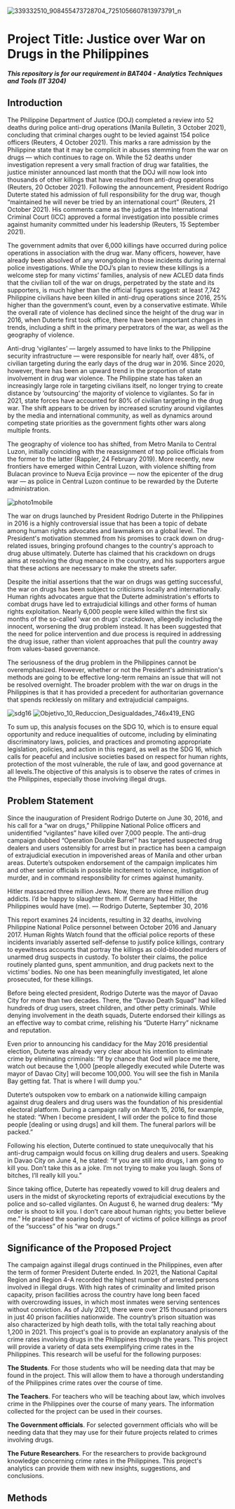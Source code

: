 ![339332510_908455473728704_7251056607813973791_n](https://user-images.githubusercontent.com/113661505/232488642-37402121-af58-4c57-9fc2-345588c3ac27.jpg)

# Project Title: Justice over War on Drugs in the Philippines
***This repository is for our requirement in BAT404 - Analytics Techniques and Tools (IT 3204)***

## Introduction
  The Philippine Department of Justice (DOJ) completed a review into 52 deaths during police anti-drug operations (Manila Bulletin, 3 October 2021), concluding that criminal charges ought to be levied against 154 police officers (Reuters, 4 October 2021). This marks a rare admission by the Philippine state that it may be complicit in abuses stemming from the war on drugs — which continues to rage on. While the 52 deaths under investigation represent a very small fraction of drug war fatalities, the justice minister announced last month that the DOJ will now look into thousands of other killings that have resulted from anti-drug operations (Reuters, 20 October 2021). Following the announcement, President Rodrigo Duterte stated his admission of full responsibility for the drug war, though “maintained he will never be tried by an international court” (Reuters, 21 October 2021). His comments came as the judges at the International Criminal Court (ICC) approved a formal investigation into possible crimes against humanity committed under his leadership (Reuters, 15 September 2021).

The government admits that over 6,000 killings have occurred during police operations in association with the drug war. Many officers, however, have already been absolved of any wrongdoing in those incidents during internal police investigations. While the DOJ’s plan to review these killings is a welcome step for many victims’ families, analysis of new ACLED data finds that the civilian toll of the war on drugs, perpetrated by the state and its supporters, is much higher than the official figures suggest: at least 7,742 Philippine civilians have been killed in anti-drug operations since 2016, 25% higher than the government’s count, even by a conservative estimate. While the overall rate of violence has declined since the height of the drug war in 2016, when Duterte first took office, there have been important changes in trends, including a shift in the primary perpetrators of the war, as well as the geography of violence. 

Anti-drug ‘vigilantes’ — largely assumed to have links to the Philippine security infrastructure — were responsible for nearly half, over 48%, of civilian targeting during the early days of the drug war in 2016. Since 2020, however, there has been an upward trend in the proportion of state involvement in drug war violence. The Philippine state has taken an increasingly large role in targeting civilians itself, no longer trying to create distance by ‘outsourcing’ the majority of violence to vigilantes. So far in 2021, state forces have accounted for 80% of civilian targeting in the drug war. The shift appears to be driven by increased scrutiny around vigilantes by the media and international community, as well as dynamics around competing state priorities as the government fights other wars along multiple fronts. 

The geography of violence too has shifted, from Metro Manila to Central Luzon, initially coinciding with the reassignment of top police officials from the former to the latter (Rappler, 24 February 2019). More recently, new frontiers have emerged within Central Luzon, with violence shifting from Bulacan province to Nueva Ecija province — now the epicenter of the drug war — as police in Central Luzon continue to be rewarded by the Duterte administration.

![photo1mobile](https://user-images.githubusercontent.com/113400436/232488618-cc14a092-b106-4cb5-9e91-dcdbcb0f1d26.jpg)

The war on drugs launched by President Rodrigo Duterte in the Philippines in 2016 is a highly controversial issue that has been a topic of debate among human rights advocates and lawmakers on a global level. The President's motivation stemmed from his promises to crack down on drug-related issues, bringing profound changes to the country's approach to drug abuse ultimately. Duterte has claimed that his crackdown on drugs aims at resolving the drug menace in the country, and his supporters argue that these actions are necessary to make the streets safer.

Despite the initial assertions that the war on drugs was getting successful, the war on drugs has been subject to criticisms locally and internationally. Human rights advocates argue that the Duterte administration's efforts to combat drugs have led to extrajudicial killings and other forms of human rights exploitation. Nearly 6,000 people were killed within the first six months of the so-called 'war on drugs' crackdown, allegedly including the innocent, worsening the drug problem instead. It has been suggested that the need for police intervention and due process is required in addressing the drug issue, rather than violent approaches that pull the country away from values-based governance.

The seriousness of the drug problem in the Philippines cannot be overemphasized. However, whether or not the President's administration's methods are going to be effective long-term remains an issue that will not be resolved overnight. The broader problem with the war on drugs in the Philippines is that it has provided a precedent for authoritarian governance that spends recklessly on military and extrajudicial campaigns.




![sdg16](https://user-images.githubusercontent.com/113400436/232473107-2ac14551-6d0a-4122-92cc-633012495bbc.jpg)
![Objetivo_10_Reduccion_Desigualdades_746x419_ENG](https://user-images.githubusercontent.com/113661505/232498779-ec7da3cb-dfe7-40f5-ba13-f285bdbff8eb.jpg)

To sum up, this analysis focuses on the SDG 10, which is to ensure equal opportunity and reduce inequalities of outcome, including by eliminating discriminatory laws, policies, and practices and promoting appropriate legislation, policies, and action in this regard, as well as the SDG 16, which calls for peaceful and inclusive societies based on respect for human rights, protection of the most vulnerable, the rule of law, and good governance at all levels.The objective of this analysis is to observe the rates of crimes in the Philippines, especially those involving illegal drugs.

## Problem Statement
Since the inauguration of President Rodrigo Duterte on June 30, 2016, and his call for a “war on drugs,” Philippine National Police officers and unidentified “vigilantes” have killed over 7,000 people. The anti-drug campaign dubbed “Operation Double Barrel” has targeted suspected drug dealers and users ostensibly for arrest but in practice has been a campaign of extrajudicial execution in impoverished areas of Manila and other urban areas. Duterte’s outspoken endorsement of the campaign implicates him and other senior officials in possible incitement to violence, instigation of murder, and in command responsibility for crimes against humanity.

Hitler massacred three million Jews. Now, there are three million drug addicts. I’d be happy to slaughter them. If Germany had Hitler, the Philippines would have (me). 
― Rodrigo Duterte, September 30, 2016

This report examines 24 incidents, resulting in 32 deaths, involving Philippine National Police personnel between October 2016 and January 2017. Human Rights Watch found that the official police reports of these incidents invariably asserted self-defense to justify police killings, contrary to eyewitness accounts that portray the killings as cold-blooded murders of unarmed drug suspects in custody. To bolster their claims, the police routinely planted guns, spent ammunition, and drug packets next to the victims’ bodies. No one has been meaningfully investigated, let alone prosecuted, for these killings.

Before being elected president, Rodrigo Duterte was the mayor of Davao City for more than two decades. There, the “Davao Death Squad” had killed hundreds of drug users, street children, and other petty criminals. While denying involvement in the death squads, Duterte endorsed their killings as an effective way to combat crime, relishing his “Duterte Harry” nickname and reputation.

Even prior to announcing his candidacy for the May 2016 presidential election, Duterte was already very clear about his intention to eliminate crime by eliminating criminals: “If by chance that God will place me there, watch out because the 1,000 [people allegedly executed while Duterte was mayor of Davao City] will become 100,000. You will see the fish in Manila Bay getting fat. That is where I will dump you.”

Duterte’s outspoken vow to embark on a nationwide killing campaign against drug dealers and drug users was the foundation of his presidential electoral platform. During a campaign rally on March 15, 2016, for example, he stated: “When I become president, I will order the police to find those people [dealing or using drugs] and kill them. The funeral parlors will be packed.”

Following his election, Duterte continued to state unequivocally that his anti-drug campaign would focus on killing drug dealers and users. Speaking in Davao City on June 4, he stated: “If you are still into drugs, I am going to kill you. Don’t take this as a joke. I’m not trying to make you laugh. Sons of bitches, I’ll really kill you.”

Since taking office, Duterte has repeatedly vowed to kill drug dealers and users in the midst of skyrocketing reports of extrajudicial executions by the police and so-called vigilantes. On August 6, he warned drug dealers: “My order is shoot to kill you. I don’t care about human rights; you better believe me.” He praised the soaring body count of victims of police killings as proof of the “success” of his “war on drugs.”

## Significance of the Proposed Project
The campaign against illegal drugs continued in the Philippines, even after the term of former President Duterte ended. In 2021, the National Capital Region and Region 4-A recorded the highest number of arrested persons involved in illegal drugs. With high rates of criminality and limited prison capacity, prison facilities across the country have long been faced with overcrowding issues, in which most inmates were serving sentences without conviction. As of July 2021, there were over 215 thousand prisoners in just 40 prison facilities nationwide. The country’s prison situation was also characterized by high death tolls, with the total tally reaching about 1,200 in 2021. This project's goal is to provide an explanatory analysis of the crime rates involving drugs in the Philippines through the years. This project will provide a variety of data sets exemplifying crime rates in the Philippines. This research will be useful for the following purposes:

**The Students**. For those students who will be needing data that may be found in the project. This will allow them to have a thorough understanding of the Philippines crime rates over the course of time.

**The Teachers**. For teachers who will be teaching about law, which involves crime in the Philippines over the course of many years. The information collected for the project can be used in their courses.

**The Government officials**. For selected government officials who will be needing data that they may use for their future projects related to crimes involving drugs.

**The Future Researchers**. For the researchers to provide background knowledge concerning crime rates in the Philippines. This project's analytics can provide them with new insights, suggestions, and conclusions.

## Methods
